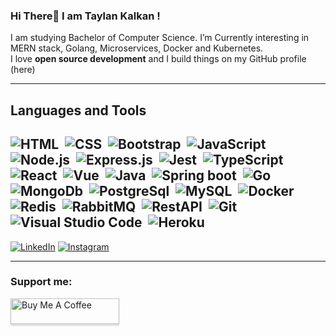 
### Hi There👋 I am Taylan Kalkan !
I am studying Bachelor of Computer Science. I’m Currently interesting in MERN stack, Golang, Microservices, Docker and Kubernetes.
<br/>
I love **open source development** and I build things on my GitHub profile (here)<br/>

---
 
## Languages and Tools
![HTML](https://img.shields.io/badge/-HTML-05122A?style=flat&logo=HTML5)&nbsp;
![CSS](https://img.shields.io/badge/-CSS-05122A?style=flat&logo=CSS3&logoColor=1572B6)&nbsp;
![Bootstrap](https://img.shields.io/badge/-Bootstrap-05122A?style=flat&logo=bootstrap&logoColor=563D7C)&nbsp;
![JavaScript](https://img.shields.io/badge/-JavaScript-05122A?style=flat&logo=javascript)&nbsp;
![Node.js](https://img.shields.io/badge/-Node.js-05122A?style=flat&logo=node.js)&nbsp;
![Express.js](https://img.shields.io/badge/-Express.js-05122A?style=flat&logo=express)&nbsp;
![Jest](https://img.shields.io/badge/-Jest-05122A?style=flat&logo=Jest)&nbsp;
![TypeScript](https://img.shields.io/badge/-Typescript-05122A?style=flat&logo=typescript)&nbsp;
![React](https://img.shields.io/badge/-React-05122A?style=flat&logo=react)&nbsp;
![Vue](https://img.shields.io/badge/-Vue-05122A?style=flat&logo=vue.js)&nbsp;
![Java](https://img.shields.io/badge/Java-05122A?style=flat&logo=java)&nbsp;
![Spring boot](https://img.shields.io/badge/-Spring%20boot-05122A?style=flat&logo=Spring%20boot)&nbsp;
![Go](https://img.shields.io/badge/-Go-05122A?style=flat&logo=go&logoColor=blue)&nbsp;
![MongoDb](https://img.shields.io/badge/-MongoDB-05122A?style=flat&logo=mongodb)&nbsp;
![PostgreSql](https://img.shields.io/badge/-PostgresSql-05122A?style=flat&logo=postgresql)&nbsp;
![MySQL](https://img.shields.io/badge/-MySQL-05122A?style=flat&logo=MySQL)&nbsp;
![Docker](https://img.shields.io/badge/-Docker-05122A?style=flat&logo=docker)&nbsp;
![Redis](https://img.shields.io/badge/-Redis-05122A?style=flat&logo=redis)&nbsp;
![RabbitMQ](https://img.shields.io/badge/-Rabbit%20MQ-05122A?style=flat&logo=RabbitMQ)&nbsp;
![RestAPI](https://img.shields.io/badge/-RestApi-05122A?style=flat&logo=restapi)&nbsp;
![Git](https://img.shields.io/badge/-Git-05122A?style=flat&logo=git)&nbsp;
![Visual Studio Code](https://img.shields.io/badge/-Visual%20Studio%20Code-05122A?style=flat&logo=visual-studio-code&logoColor=007ACC)&nbsp;
![Heroku](https://img.shields.io/badge/Heroku-05122A?style=flat&logo=heroku&logoColor=white)&nbsp;
---

<a href="https://www.linkedin.com/in/taylankalkan01/" target="_blank"><img src="https://img.shields.io/badge/LinkedIn-%230077B5.svg?&style=flat-square&logo=linkedin&logoColor=white" alt="LinkedIn"></a>
<a href="https://www.instagram.com/taylankalkan01/" target="_blank"><img src="https://img.shields.io/badge/Instagram-%23E4405F.svg?&style=flat-square&logo=instagram&logoColor=white" alt="Instagram"></a>

---

<h3 align="left">Support me: </h3>
<a href="https://www.buymeacoffee.com/taylankalkan" target="_blank"><img src="https://www.buymeacoffee.com/assets/img/custom_images/orange_img.png" alt="Buy Me A Coffee" style="height: 41px !important;width: 174px !important;box-shadow: 0px 3px 2px 0px rgba(190, 190, 190, 0.5) !important;-webkit-box-shadow: 0px 3px 2px 0px rgba(190, 190, 190, 0.5) !important;" ></a>

